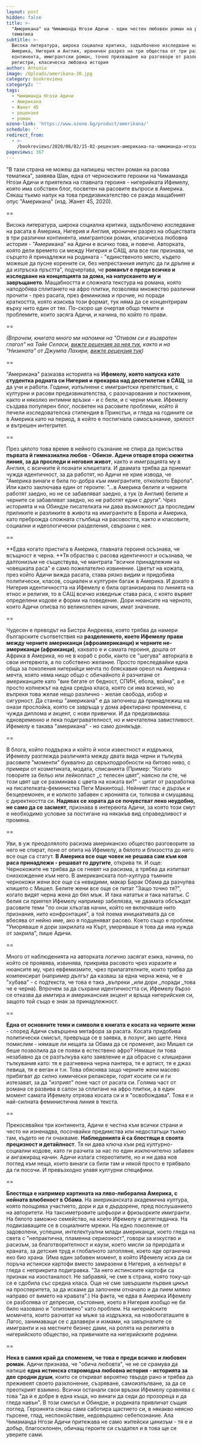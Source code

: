 ```yaml
---
layout: post
hidden: false
title: >-
  "Американа" на Чимаманда Нгози Адичи - един честен любовен роман на расова
  тематика
subtitle: >-
  Висока литература, широка социална критика, задълбочено изследване на расата в
  Америка, Нигерия и Англия, ироничен разрез на три общества от три различни
  континента, имигрантски роман, точно прихващане на разговори от различни
  регистри, класическа любовна история
author: Antonia
image: /Uploads/amerikana-30.jpg
category: bookreviews
category2: ''
tags:
  - Чимаманда Нгози Адичи
  - Американа
  - Жанет 45
  - рецензия
  - роман
ozone-link: 'https://www.ozone.bg/product/amerikana/'
schedule: ''
redirect_from:
  - >-
    /bookreviews/2020/06/02/15-02-рецензия-американа-na-чимаманда-нгози-адичи-един-честен-роман-на-расова-тематика
pageviews: 367
---
```

"В тази страна не можеш да напишеш честен роман на расова тематика", заявява Шан, една от чернокожите героини на Чимаманда Нгози Адичи и приятелка на главната героиня - нигерийката Ифемелу, която има собствен блог, посветен на расовите въпроси в Америка. Сякаш тъкмо напук на това предизвикателство се ражда мащабният опус "Американа" (изд. Жанет 45, 2020).

\==

Висока литература, широка социална критика, задълбочено изследване на расата в Америка, Нигерия и Англия, ироничен разрез на обществата в три различни континента, имигрантски роман, класическа любовна история - "Американа" на Адичи е всичко това, и повече. Авторката, която дели времето си между Нигерия и САЩ, ала все пак признава, че сърцето й принадлежи на родината - "единственото място, където можеше да пусне корените си, без непрестанния импулс да ги дръпне и да изтръска пръстта", подчертава, че **романът е преди всичко и изследване на концепцията за дома, на напускането му и завръщането**. Мащабността и сложната текстура на романа, която наподобява сплитането на афро плитки, позволява множество различни прочити - през расата, през феминизма и прочие, но поради краткостта, която изисква този формат, тук няма да се концентрирам върху нито един от тях. По-скоро ще очертая общо темите и проблемите, които засяга Адичи, и начина, по който го прави.

\==

_(Впрочем, книгата много ми напомни на "Отивам си е възвратен глагол" на Тайе Селаси, _[_вижте рецензия за нея тук_](https://literaturnirazgovori.com/bookreviews/2019/01/21/19-51-%D1%82%D0%B0%D0%B9%D0%B5-%D1%81%D0%B5%D0%BB%D0%B0%D1%81%D0%B8-%D0%BE%D1%82%D0%B8%D0%B2%D0%B0%D0%BC-%D1%81%D0%B8-%D0%B5-%D0%B2%D1%8A%D0%B7%D0%B2%D1%80%D0%B0%D1%82%D0%B5%D0%BD-%D0%B3%D0%BB%D0%B0%D0%B3%D0%BE%D0%BB.html)_, както и на "Низината" от Джумпа Лахири, _[_вижте рецензия тук_](https://literaturnirazgovori.com/bookreviews/2019/02/04/12-11-%D1%80%D0%B5%D1%86%D0%B5%D0%BD%D0%B7%D0%B8%D1%8F-%D0%B4%D0%B6%D1%83%D0%BC%D0%BF%D0%B0-%D0%BB%D0%B0%D1%85%D0%B8%D1%80%D0%B8-%D0%BD%D0%B8%D0%B7%D0%B8%D0%BD%D0%B0%D1%82%D0%B0.html)_)_

\==

"Американа" разказва историята на **Ифемелу, която напуска като студентка родната си Нигерия и прекарва над десетилетие в САЩ**, за да учи и работи. Години, изпълнени с имигрантски препятствия, с културни и расови предизвикателства, с разочарования и постижения, както и няколко интимни връзки - и с бели, и с черни мъже. Ифемелу създава популярен блог, посветен на расовите проблеми, който й печели изследователска стипендия в Принстън, и гледа на годините си в Америка като на период, в който е постигнала самосъзнание, зрялост и вътрешен интегритет. 

\==

През цялото това време в нейното съзнание не спира да присъства **първата й гимназиална любов - Обинзе. Адичи отваря втора сюжетна линия, за да проследи и неговия живот**, както и имиграцията му в Англия, с всичките й познати клишетата. И двамата трябва да приемат чужда идентичност, за да работят, но Адичи не крие извода, че "Америка винаги е била по-добра към имигрантите, отколкото Европа". Или както заключава един от героите: "...в Америка белите и черните работят заедно, но не се забавляват заедно, а тук (в Англия) белите и черните се забавляват заедно, но не работят едни с други". Чрез историята и на Обиндзе писателката ни дава възможност да проследим приликите и разликите в живота на имигрантите в Европа и Америка, като преброжда сложната стълбица на расовостта, както и класовите, социални и идеологически разделения, свързани с нея.

\==

**Едва когато пристига в Америка, главната героиня осъзнава, че всъщност е черна. **Тя обраства с расова идентичност и осъзнава, че далтонизъм не съществува, че мантрата "всички принадлежим на човешката раса" е само пожелателно извинение. Цветът на кожата, през който Адичи вижда расата, става рязко видим и придобива политически, класов, социален и културен багаж в Америка. И докато в Нигерия идентичността на Ифемелу е била организирана по линията на етнос и религия, то в САЩ всичко изведнъж става раса, с която вървят определени кодове и форми на поведение. Дори нюансите на черното, които Адичи описва по великолепен начин, имат значение. 

\==

Чудесен е преводът на Бистра Андреева, която трябва да намери българските съответствия на **разделението, което Ифемелу прави между черните американци (афроамериканци) и черните не-американци (африканци)**, каквато е и самата героиня, дошла от Африка в Америка, но не в кораб с роби, както се "шегува" авторката в свои интервюта, а по собствено желание. Просто преследвайки една обща за поколения нигерийци мечта по бляскавия ореол на Америка - мечта, която няма нищо общо с обичайното й разчитане от американците като "вие бягате от бедност, СПИН, ебола, война", а е просто копнежът на една средна класа, която си има всичко, но въпреки това желае нещо различно - желае свобода, избор и сигурност. Да станеш "американа" е да започнеш да принадлежиш на онази прослойка, която се завръща у дома афектирано променена, с чужда диплома и акцент, с нови привички. И да предизвикваш едновременно и лека подигравателност, но и мечтателна завистливост. Ифемелу е такава "американа" - но само донякъде. 

\==

В блога, който поддържа и който й носи известност и издръжка, Ифемелу разглежда различията между двата вида черни и тълкува расовите "моменти" буквално до свръхподробности на битово ниво, с примери от козметиката, модата, списанията (Пример: "Когато говорите за бельо или лейкопласт „с телесен цвят“, наясно ли сте, че този цвят ще се разминава с цвета на кожата ви?" - цитат от разработка на писателката-феминистка Пеги Макинтош). Нейният глас е дързък и безцеремонен, и е колкото забавен с иронията си, толкова и смущаващ с директността си. **Надявах се хората да се почувстват леко неудобно, не само да се засмеят**, признава в интервюта Адичи, за която този смут е необходимо условие за постигане на някакъв вид справедливост и промяна. 

\==

Уви, в уж преодолялото расизма американско общество разговорите за него не спират, поне от опита на Ифемелу, а бялото и близостта до него все още са статут. **В Америка все още човек не решава сам към коя раса принадлежи - решават го другите**, открива тя. И още: Чернокожите не трябва да се гневят на расизма, а трябва да изпитват снизхождение към него. В американската поп-култура тъмните чернокожи жени все още са невидими, макар Барак Обама да разчупва клишето с Мишел. Белите жени все още се питат "Защо точно тя?", когато видят черна жена до бял мъж. И така нататък и така нататък. С белия си приятел Ифемелу например забелязва, че двамата обсъждат расовите теми "по онзи хлъзгав начин, който не включваше нито признания, нито конфронтация", а той поема инициативата да се вбесява от нейно име, ако я подценяват расово. Което също е проблем. "Уморяваше я дори закрилата на Кърт, уморяваше я това да има нужда от закрила", пише Адичи. 

\==

Много от наблюденията на авторката логично засягат езика, начина, по който се проявява, извинява, прикрива расовото чрез изразите и нюансите му, чрез евфемизмите, чрез прилагателните, които трябва да компенсират (например дългът да казваш за една черна жена, че е "хубава" - с подтекста, че това е така _въпреки _или дори _поради _това че е черна). Впрочем за да съхрани идентичността си, Ифемелу бързо се отказва да имитира и американския акцент и връща нигерийския си, защото той също е знак за принадлежност.

\==

**Една от основните теми и символи в книгата е косата на черните жени** - според Адичи съвършена метафора за расата. Косата придобива политически смисъл, превръща се в заявка, в лозунг, ако щете. Нека помислим - нямаше ли нещата за Обама да се променят, ако Мишел си беше позволила да се появи в естествено афро? Нямаше ли това незабавно да се разтълкува като заявление и да обрасне с клиширани тълкувания като: тя е разгневена черна пантера, тя е артист, тя е джаз певица, тя е веган и т.н. Това обяснява защо черните жени масово прибягват до силно химически релаксери, горят косите си и ги изтезават, за да "изтрият" поне част от расата си. Голяма част от романа се развива в салон за сплитане на афро плитки, а в един момент самата Ифемелу отрязва косата си и я "освобождава". Това е и най-силната феминистична линия в текста. 

\==

Прекосявайки три континента, Адичи е честна към всички страни и често ни изненадва, посочвайки предимства или недостатъци тъкмо там, където не ги очакваме. **Наблюденията й са блестящи в своята прецизност и детайлност**. Тя ни дава ключа към ред културно-социални кодове, като ги разчита за нас по един изключително забавен и ангажиращ начин. Адичи излага стереотипите, но и ни дава нов поглед към неща, които винаги са били там и някой просто е трябвало да ги посочи. И превъзходно улавя културни специфики.

\==

**Блестяща е например картината на ляво-либерална Америка, с нейната влюбеност в Обама**. На американската академична култура, която поощрява участието, дори и да е дърдорене, пред послушанието на авторитети. На таксиметровите шофьори и фризьорките имигранти. На бялото заможно семейство, на което Ифемелу е детегледачка. На подвизаващите се в социалните мрежи. На едно поколение от задоволени, успешни, интелектуални млади американци, което гледа на света с "непрактична, пламенна сериозност", говори за изкуство и расизъм, за благотворителност и каузи, което мисли за природата и храната, за детския труд и глобалното затопляне, което яде органична еко био храна. (Има един забавен момент, в който Ифемелу иска да си поръча истински картофи вместо замразени в Нигерия, а келнерът я гледа с неприкрита подигравка. "За него истинските картофи са признак на изостаналост. Не забравяй, че сме в страна, която току-що се е сдобила със средна класа. Още не сме завършили първия цикъл на просперитета, за да искаме да започнем отначало и да пием мляко направо от вимето на кравата".) На факта, че едва в Америка Ифемелу се разболява от депресия, състояние, което в Нигерия изобщо не би било назовано и "опитомено" като проблем. На нигерийските момичета, които разчитат на мъже за издръжка, на новобогаташите в Лагос, занимаващи се с далавери и измами, на завърналите се имигранти и на местните бизнес дами, на ролята на религията в нигерийското общество, на привичките на нигерийските роднини. 

\==

**Нека в самия край да споменем, че това е преди всичко и любовен роман.** Адичи признава, че "обича любовта", че не се срамува да напише **една истинска старомодна любовна история - историята за две сродни души**, които се откриват вероятно твърде рано и трябва да преживеят своето разклонение, съзряване, самоизпълване, за да се преоткрият взаимно. Всички останали свои връзки Ифемелу сравнява с това "да ѝ е добре в една къща, но винаги да седи до прозореца и да гледа навън". В този смисъл и Обиндзе, и родината привличат същия поглед. Героинята сякаш сама саботира щастието си, в някакво неясно търсене, глад, неспокойствие, недовършено себепознание. Ала Чимаманда Нгози Адичи притежава не само житейски цинизъм - тя е и добър, благосклонен, обичащ героите си създател и в това ще се уверите сами.
